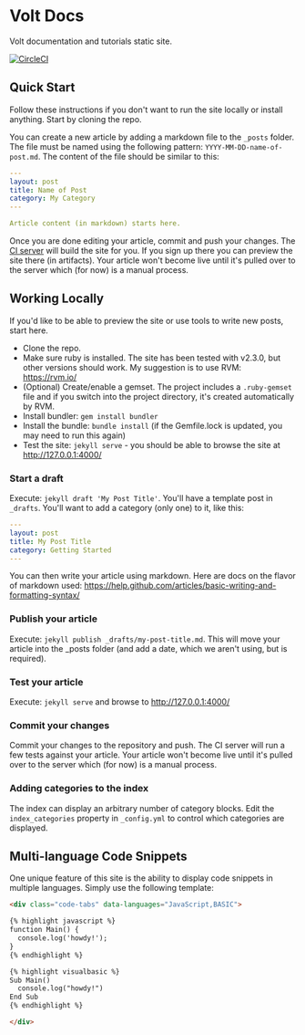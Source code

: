 # Volt Docs

Volt documentation and tutorials static site.

[![CircleCI](https://circleci.com/gh/arsmentis/volt-docs.svg?style=svg&circle-token=c9e9916c3e352851685479cfc90c2bfdb712688f)](https://circleci.com/gh/arsmentis/volt-docs)

## Quick Start

Follow these instructions if you don't want to run the site locally or install anything. Start by cloning the repo.

You can create a new article by adding a markdown file to the `_posts` folder. The file must be named using the following pattern: `YYYY-MM-DD-name-of-post.md`. The content of the file should be similar to this:

```yaml
---
layout: post
title: Name of Post
category: My Category
---

Article content (in markdown) starts here.
```

Once you are done editing your article, commit and push your changes. The [CI server](https://circleci.com/) will build the site for you. If you sign up there you can preview the site there (in artifacts). Your article won't become live until it's pulled over to the server which (for now) is a manual process.

## Working Locally

If you'd like to be able to preview the site or use tools to write new posts, start here.

* Clone the repo.
* Make sure ruby is installed. The site has been tested with v2.3.0, but other versions should work. My suggestion is to use RVM: https://rvm.io/
* (Optional) Create/enable a gemset. The project includes a `.ruby-gemset` file and if you switch into the project directory, it's created automatically by RVM.
* Install bundler: `gem install bundler`
* Install the bundle: `bundle install` (if the Gemfile.lock is updated, you may need to run this again)
* Test the site: `jekyll serve` - you should be able to browse the site at http://127.0.0.1:4000/

### Start a draft

Execute: `jekyll draft 'My Post Title'`. You'll have a template post in `_drafts`. You'll want to add a category (only one) to it, like this:

```yaml
---
layout: post
title: My Post Title
category: Getting Started
---
```

You can then write your article using markdown. Here are docs on the flavor of markdown used: https://help.github.com/articles/basic-writing-and-formatting-syntax/

### Publish your article

Execute: `jekyll publish _drafts/my-post-title.md`. This will move your article into the _posts folder (and add a date, which we aren't using, but is required).

### Test your article

Execute: `jekyll serve` and browse to http://127.0.0.1:4000/

### Commit your changes

Commit your changes to the repository and push. The CI server will run a few tests against your article. Your article won't become live until it's pulled over to the server which (for now) is a manual process.

### Adding categories to the index

The index can display an arbitrary number of category blocks. Edit the `index_categories` property in `_config.yml` to control which categories are displayed.

## Multi-language Code Snippets

One unique feature of this site is the ability to display code snippets in multiple languages. Simply use the following template:

```html
<div class="code-tabs" data-languages="JavaScript,BASIC">

{% highlight javascript %}
function Main() {
  console.log('howdy!');
}
{% endhighlight %}

{% highlight visualbasic %}
Sub Main()
  console.log("howdy!")
End Sub
{% endhighlight %}

</div>
```
